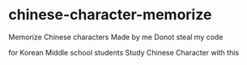 # chinese-character-memorize
Memorize Chinese characters
Made by me
Donot steal my code

for Korean Middle school students
Study Chinese Character with this
